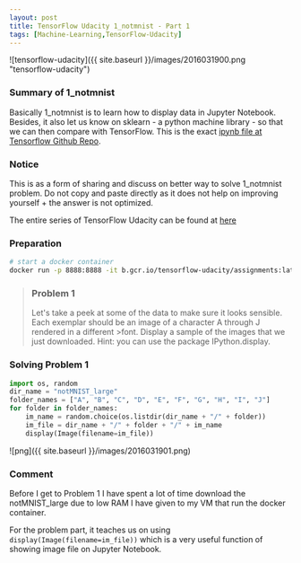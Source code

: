 ```yaml
---
layout: post
title: TensorFlow Udacity 1_notmnist - Part 1
tags: [Machine-Learning,TensorFlow-Udacity]
---
```


![tensorflow-udacity]({{ site.baseurl }}/images/2016031900.png "tensorflow-udacity")

### Summary of 1_notmnist
Basically 1_notmnist is to learn how to display data in Jupyter Notebook. Besides, it also let us know on sklearn - a python machine library - so that we can then compare with TensorFlow. This is the exact [ipynb file at Tensorflow Github Repo](https://github.com/tensorflow/tensorflow/blob/master/tensorflow/examples/udacity/1_notmnist.ipynb).

### Notice
This is as a form of sharing and discuss on better way to solve 1_notmnist problem. Do not copy and paste directly as it does not help on improving yourself + the answer is not optimized.

The entire series of TensorFlow Udacity can be found at [here](http://nghenglim.github.io/tags/#Tensorflow-Udacity-ref)

### Preparation
~~~bash
# start a docker container
docker run -p 8888:8888 -it b.gcr.io/tensorflow-udacity/assignments:latest
~~~

>### Problem 1
>Let's take a peek at some of the data to make sure it looks sensible. Each exemplar should be an image of a character A through J rendered in a different >font. Display a sample of the images that we just downloaded. Hint: you can use the package IPython.display.

### Solving Problem 1
~~~python
import os, random
dir_name = "notMNIST_large"
folder_names = ["A", "B", "C", "D", "E", "F", "G", "H", "I", "J"]
for folder in folder_names:
    im_name = random.choice(os.listdir(dir_name + "/" + folder))
    im_file = dir_name + "/" + folder + "/" + im_name
    display(Image(filename=im_file))
~~~
![png]({{ site.baseurl }}/images/2016031901.png)

### Comment
Before I get to Problem 1 I have spent a lot of time download the notMNIST_large due to low RAM I have given to my VM that run the docker container.

For the problem part, it teaches us on using `display(Image(filename=im_file))` which is a very useful function of showing image file on Jupyter Notebook.
